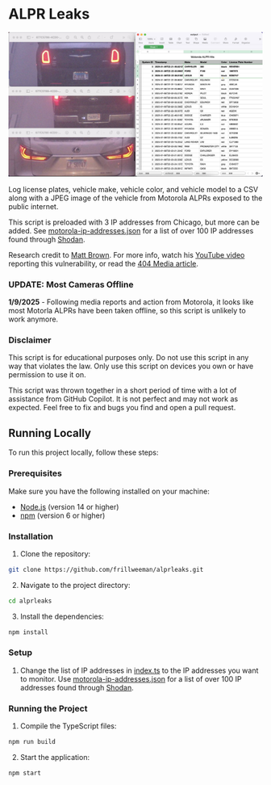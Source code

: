 # ALPR Leaks

![CSV file of data collected from script](./docs/csv.png)

Log license plates, vehicle make, vehicle color, and vehicle model to a CSV along with a JPEG image of the vehicle from Motorola ALPRs exposed to the public internet.

This script is preloaded with 3 IP addresses from Chicago, but more can be added. See [motorola-ip-addresses.json](./motorola-ip-addresses.json) for a list of over 100 IP addresses found through [Shodan](https://shodan.io).

Research credit to [Matt Brown](https://www.youtube.com/@mattbrwn). For more info, watch his [YouTube video](https://youtu.be/0dUnY1641WM?si=A2geeOF-FCunDW-v) reporting this vulnerability, or read the [404 Media article](https://www.404media.co/researcher-turns-insecure-license-plate-cameras-into-open-source-surveillance-tool/).

### UPDATE: Most Cameras Offline
**1/9/2025** - Following media reports and action from Motorola, it looks like most Motorla ALPRs have been taken offline, so this script is unlikely to work anymore.

### Disclaimer

This script is for educational purposes only. Do not use this script in any way that violates the law. Only use this script on devices you own or have permission to use it on.

This script was thrown together in a short period of time with a lot of assistance from GitHub Copilot. It is not perfect and may not work as expected. Feel free to fix and bugs you find and open a pull request.

## Running Locally

To run this project locally, follow these steps:

### Prerequisites

Make sure you have the following installed on your machine:
- [Node.js](https://nodejs.org/) (version 14 or higher)
- [npm](https://www.npmjs.com/) (version 6 or higher)

### Installation

1. Clone the repository:
  ```sh
  git clone https://github.com/frillweeman/alprleaks.git
  ```
2. Navigate to the project directory:
  ```sh
  cd alprleaks
  ```
3. Install the dependencies:
  ```sh
  npm install
  ```

### Setup

1. Change the list of IP addresses in [index.ts](./src/index.ts) to the IP addresses you want to monitor. Use [motorola-ip-addresses.json](./motorola-ip-addresses.json) for a list of over 100 IP addresses found through [Shodan](https://shodan.io).

### Running the Project

1. Compile the TypeScript files:
  ```sh
  npm run build
  ```
2. Start the application:
  ```sh
  npm start
  ```
